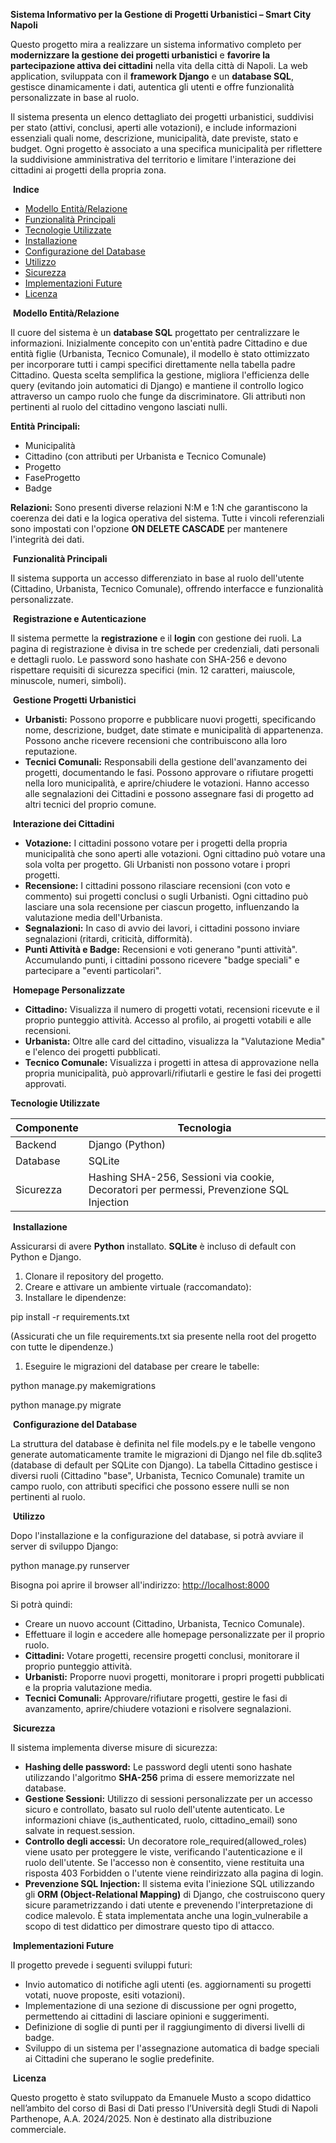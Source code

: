 **Sistema Informativo per la Gestione di Progetti Urbanistici – Smart City Napoli**

Questo progetto mira a realizzare un sistema informativo completo per **modernizzare la gestione dei progetti urbanistici** e **favorire la partecipazione attiva dei cittadini** nella vita della città di Napoli. La web application, sviluppata con il **framework Django** e un **database SQL**, gestisce dinamicamente i dati, autentica gli utenti e offre funzionalità personalizzate in base al ruolo.

Il sistema presenta un elenco dettagliato dei progetti urbanistici, suddivisi per stato (attivi, conclusi, aperti alle votazioni), e include informazioni essenziali quali nome, descrizione, municipalità, date previste, stato e budget. Ogni progetto è associato a una specifica municipalità per riflettere la suddivisione amministrativa del territorio e limitare l'interazione dei cittadini ai progetti della propria zona.

&nbsp;**Indice**

- [Modello Entità/Relazione](#modello-entitàrelazione)
- [Funzionalità Principali](https://www.google.com/search?q=%23funzionalit%C3%A0-principali)
- [Tecnologie Utilizzate](https://www.google.com/search?q=%23tecnologie-utilizzate)
- [Installazione](https://www.google.com/search?q=%23installazione)
- [Configurazione del Database](https://www.google.com/search?q=%23configurazione-del-database)
- [Utilizzo](https://www.google.com/search?q=%23utilizzo)
- [Sicurezza](https://www.google.com/search?q=%23sicurezza)
- [Implementazioni Future](https://www.google.com/search?q=%23implementazioni-future)
- [Licenza](https://www.google.com/search?q=%23licenza)

&nbsp;**Modello Entità/Relazione**

Il cuore del sistema è un **database SQL** progettato per centralizzare le informazioni. Inizialmente concepito con un'entità padre Cittadino e due entità figlie (Urbanista, Tecnico Comunale), il modello è stato ottimizzato per incorporare tutti i campi specifici direttamente nella tabella padre Cittadino. Questa scelta semplifica la gestione, migliora l'efficienza delle query (evitando join automatici di Django) e mantiene il controllo logico attraverso un campo ruolo che funge da discriminatore. Gli attributi non pertinenti al ruolo del cittadino vengono lasciati nulli.

**Entità Principali:**

- Municipalità
- Cittadino (con attributi per Urbanista e Tecnico Comunale)
- Progetto
- FaseProgetto
- Badge

**Relazioni:** Sono presenti diverse relazioni N:M e 1:N che garantiscono la coerenza dei dati e la logica operativa del sistema. Tutte i vincoli referenziali sono impostati con l'opzione **ON DELETE CASCADE** per mantenere l'integrità dei dati.

&nbsp;**Funzionalità Principali**

Il sistema supporta un accesso differenziato in base al ruolo dell'utente (Cittadino, Urbanista, Tecnico Comunale), offrendo interfacce e funzionalità personalizzate.

&nbsp;**Registrazione e Autenticazione**

Il sistema permette la **registrazione** e il **login** con gestione dei ruoli. La pagina di registrazione è divisa in tre schede per credenziali, dati personali e dettagli ruolo. Le password sono hashate con SHA-256 e devono rispettare requisiti di sicurezza specifici (min. 12 caratteri, maiuscole, minuscole, numeri, simboli).

&nbsp;**Gestione Progetti Urbanistici**

- **Urbanisti:** Possono proporre e pubblicare nuovi progetti, specificando nome, descrizione, budget, date stimate e municipalità di appartenenza. Possono anche ricevere recensioni che contribuiscono alla loro reputazione.
- **Tecnici Comunali:** Responsabili della gestione dell'avanzamento dei progetti, documentando le fasi. Possono approvare o rifiutare progetti nella loro municipalità, e aprire/chiudere le votazioni. Hanno accesso alle segnalazioni dei Cittadini e possono assegnare fasi di progetto ad altri tecnici del proprio comune.

&nbsp;**Interazione dei Cittadini**

- **Votazione:** I cittadini possono votare per i progetti della propria municipalità che sono aperti alle votazioni. Ogni cittadino può votare una sola volta per progetto. Gli Urbanisti non possono votare i propri progetti.
- **Recensione:** I cittadini possono rilasciare recensioni (con voto e commento) sui progetti conclusi o sugli Urbanisti. Ogni cittadino può lasciare una sola recensione per ciascun progetto, influenzando la valutazione media dell'Urbanista.
- **Segnalazioni:** In caso di avvio dei lavori, i cittadini possono inviare segnalazioni (ritardi, criticità, difformità).
- **Punti Attività e Badge:** Recensioni e voti generano "punti attività". Accumulando punti, i cittadini possono ricevere "badge speciali" e partecipare a "eventi particolari".

&nbsp;**Homepage Personalizzate**

- **Cittadino:** Visualizza il numero di progetti votati, recensioni ricevute e il proprio punteggio attività. Accesso al profilo, ai progetti votabili e alle recensioni.
- **Urbanista:** Oltre alle card del cittadino, visualizza la "Valutazione Media" e l'elenco dei progetti pubblicati.
- **Tecnico Comunale:** Visualizza i progetti in attesa di approvazione nella propria municipalità, può approvarli/rifiutarli e gestire le fasi dei progetti approvati.

**Tecnologie Utilizzate**

| Componente | Tecnologia |
| --- | --- |
| Backend | Django (Python) |
| Database | SQLite |
| Sicurezza | Hashing SHA-256, Sessioni via cookie, Decoratori per permessi, Prevenzione SQL Injection |

&nbsp;**Installazione**

Assicurarsi di avere **Python** installato. **SQLite** è incluso di default con Python e Django.

1. Clonare il repository del progetto.
2. Creare e attivare un ambiente virtuale (raccomandato):
3. Installare le dipendenze:

pip install -r requirements.txt

(Assicurati che un file requirements.txt sia presente nella root del progetto con tutte le dipendenze.)

1. Eseguire le migrazioni del database per creare le tabelle:

python manage.py makemigrations

python manage.py migrate

&nbsp;**Configurazione del Database**

La struttura del database è definita nel file models.py e le tabelle vengono generate automaticamente tramite le migrazioni di Django nel file db.sqlite3 (database di default per SQLite con Django). La tabella Cittadino gestisce i diversi ruoli (Cittadino "base", Urbanista, Tecnico Comunale) tramite un campo ruolo, con attributi specifici che possono essere nulli se non pertinenti al ruolo.

&nbsp;**Utilizzo**

Dopo l'installazione e la configurazione del database, si potrà avviare il server di sviluppo Django:

python manage.py runserver

Bisogna poi aprire il browser all'indirizzo: [http://localhost:8000](https://www.google.com/search?q=http://localhost:8000)

Si potrà quindi:

- Creare un nuovo account (Cittadino, Urbanista, Tecnico Comunale).
- Effettuare il login e accedere alle homepage personalizzate per il proprio ruolo.
- **Cittadini:** Votare progetti, recensire progetti conclusi, monitorare il proprio punteggio attività.
- **Urbanisti:** Proporre nuovi progetti, monitorare i propri progetti pubblicati e la propria valutazione media.
- **Tecnici Comunali:** Approvare/rifiutare progetti, gestire le fasi di avanzamento, aprire/chiudere votazioni e risolvere segnalazioni.

&nbsp;**Sicurezza**

Il sistema implementa diverse misure di sicurezza:

- **Hashing delle password:** Le password degli utenti sono hashate utilizzando l'algoritmo **SHA-256** prima di essere memorizzate nel database.
- **Gestione Sessioni:** Utilizzo di sessioni personalizzate per un accesso sicuro e controllato, basato sul ruolo dell'utente autenticato. Le informazioni chiave (is_authenticated, ruolo, cittadino_email) sono salvate in request.session.
- **Controllo degli accessi:** Un decoratore role_required(allowed_roles) viene usato per proteggere le viste, verificando l'autenticazione e il ruolo dell'utente. Se l'accesso non è consentito, viene restituita una risposta 403 Forbidden o l'utente viene reindirizzato alla pagina di login.
- **Prevenzione SQL Injection:** Il sistema evita l'iniezione SQL utilizzando gli **ORM (Object-Relational Mapping)** di Django, che costruiscono query sicure parametrizzando i dati utente e prevenendo l'interpretazione di codice malevolo. È stata implementata anche una login_vulnerabile a scopo di test didattico per dimostrare questo tipo di attacco.

&nbsp;**Implementazioni Future**

Il progetto prevede i seguenti sviluppi futuri:

- Invio automatico di notifiche agli utenti (es. aggiornamenti su progetti votati, nuove proposte, esiti votazioni).
- Implementazione di una sezione di discussione per ogni progetto, permettendo ai cittadini di lasciare opinioni e suggerimenti.
- Definizione di soglie di punti per il raggiungimento di diversi livelli di badge.
- Sviluppo di un sistema per l'assegnazione automatica di badge speciali ai Cittadini che superano le soglie predefinite.

&nbsp;**Licenza**

Questo progetto è stato sviluppato da Emanuele Musto a scopo didattico nell’ambito del corso di Basi di Dati presso l’Università degli Studi di Napoli Parthenope, A.A. 2024/2025. Non è destinato alla distribuzione commerciale.
